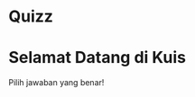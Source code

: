 # Quizz
<html lang="id">
<head>
    <meta charset="UTF-8">
    <meta name="viewport" content="width=device-width, initial-scale=1.0">
</head>
<body>
    <h1>Selamat Datang di Kuis</h1>
    <p>Pilih jawaban yang benar!</p>
</body>
</html>

<html>
<head>
    <title>Kuis Pengetahuan Umum</title>
    <script>
        function cekJawaban() {
            let skor = 0;

            // Mengambil jawaban yang dipilih
            let jawaban1 = document.querySelector('input[name="soal1"]:checked');
            let jawaban2 = document.querySelector('input[name="soal2"]:checked');
            let jawaban3 = document.querySelector('input[name="soal3"]:checked');
            let jawaban4 = document.querySelector('input[name="soal4"]:checked');
            let jawaban5 = document.querySelector('input[name="soal5"]:checked');

            // Memeriksa jawaban yang benar
            if (jawaban1 && jawaban1.value === "c") skor++;
            if (jawaban2 && jawaban2.value === "c") skor++;
            if (jawaban3 && jawaban3.value === "c") skor++;
            if (jawaban4 && jawaban4.value === "b") skor++;
            if (jawaban5 && jawaban5.value === "c") skor++;

            // Menampilkan hasil
            alert("Skor Anda: " + skor + "/5");
        }
    </script>
</head>
<body>
    <h2>Kuis Pengetahuan Umum</h2>
    
    <p>1. Ibukota dari negara Jepang adalah...</p>
    <input type="radio" name="soal1" value="a"> Beijing<br>
    <input type="radio" name="soal1" value="b"> Seoul<br>
    <input type="radio" name="soal1" value="c"> Tokyo<br>
    <input type="radio" name="soal1" value="d"> Bangkok<br>

    <p>2. Siapakah penemu bola lampu?</p>
    <input type="radio" name="soal2" value="a"> Nikola Tesla<br>
    <input type="radio" name="soal2" value="b"> Albert Einstein<br>
    <input type="radio" name="soal2" value="c"> Thomas Alva Edison<br>
    <input type="radio" name="soal2" value="d"> Isaac Newton<br>

    <p>3. Gunung tertinggi di dunia adalah...</p>
    <input type="radio" name="soal3" value="a"> Gunung Kilimanjaro<br>
    <input type="radio" name="soal3" value="b"> Gunung Elbrus<br>
    <input type="radio" name="soal3" value="c"> Gunung Everest<br>
    <input type="radio" name="soal3" value="d"> Gunung Fuji<br>

    <p>4. Planet mana yang dikenal sebagai 'Planet Merah'?</p>
    <input type="radio" name="soal4" value="a"> Venus<br>
    <input type="radio" name="soal4" value="b"> Mars<br>
    <input type="radio" name="soal4" value="c"> Jupiter<br>
    <input type="radio" name="soal4" value="d"> Saturnus<br>

    <p>5. Berapakah hasil dari 25 × 4?</p>
    <input type="radio" name="soal5" value="a"> 50<br>
    <input type="radio" name="soal5" value="b"> 75<br>
    <input type="radio" name="soal5" value="c"> 100<br>
    <input type="radio" name="soal5" value="d"> 125<br>

    <br><br>
    <button onclick="cekJawaban()">Submit</button>
</body>
</html>

<p id="timer">Waktu tersisa: 10:00</p>
<script>
    function startTimer(duration, display) {
        var timer = duration, minutes, seconds;
        var interval = setInterval(function () {
            minutes = parseInt(timer / 60, 10);
            seconds = parseInt(timer % 60, 10);

            minutes = minutes < 10 ? "0" + minutes : minutes;
            seconds = seconds < 10 ? "0" + seconds : seconds;

            display.textContent = "Waktu tersisa: " + minutes + ":" + seconds;

            if (--timer < 0) {
                clearInterval(interval);
                display.textContent = "Waktu habis!";
                alert("Waktu pengerjaan telah habis!");
                // Tambahkan kode di sini jika ingin mengirim jawaban secara otomatis
            }
        }, 1000);
    }

    window.onload = function () {
        var timeLimit = 10 * 60, // 10 menit
            display = document.getElementById("timer");
        startTimer(timeLimit, display);
    };
</script>
